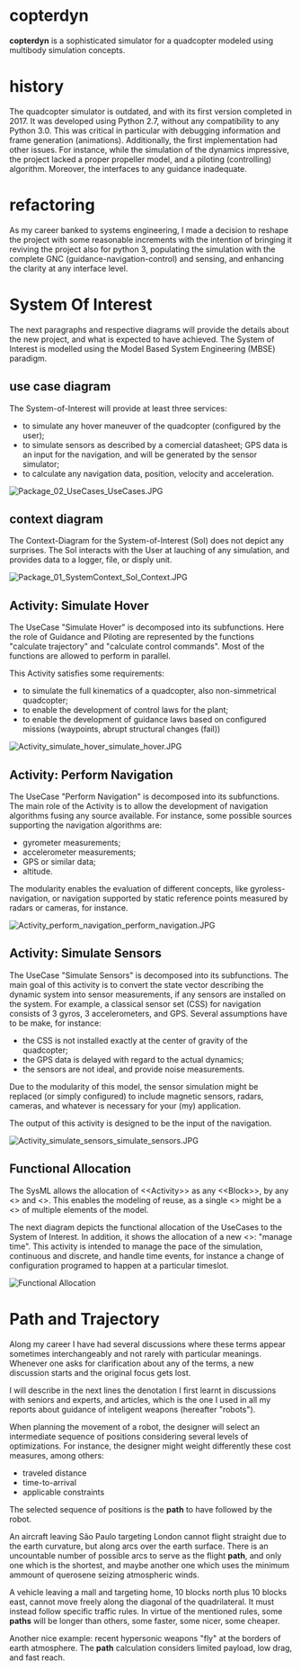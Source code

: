 # copterdyn

**copterdyn** is a sophisticated simulator for a quadcopter modeled using
multibody simulation concepts.

# history

The quadcopter simulator is outdated, and with its first version completed in 2017.
It was developed using Python 2.7, without any compatibility to any Python
3.0. This was critical in particular with debugging information and frame
generation (animations). Additionally, the first implementation had other issues.
For instance, while the simulation of the dynamics impressive, the project lacked a proper propeller model, and a
piloting (controlling) algorithm. Moreover, the interfaces to any guidance inadequate.

# refactoring

As my career banked to systems engineering, I made a decision to reshape the
project with some reasonable increments with the intention of bringing it
reviving the project also for python 3, populating the simulation with the
complete GNC (guidance-navigation-control) and sensing, and enhancing the
clarity at any interface level.

# System Of Interest

The next paragraphs and respective diagrams will provide the details about the
new project, and what is expected to have achieved. The System of Interest is
modelled using the Model Based System Engineering (MBSE) paradigm.

## use case diagram

The System-of-Interest will provide at least three services:

* to simulate any hover maneuver of the quadcopter (configured by the user);
* to simulate sensors as described by a comercial datasheet; GPS data is an input for the navigation, and will be generated by the sensor simulator;
* to calculate any navigation data, position, velocity and acceleration.


![Package_02_UseCases_UseCases.JPG](Package_02_UseCases_UseCases.JPG?raw=true "Use-Case diagram, and details on stakeholders (I myself!) needs.")

## context diagram

The Context-Diagram for the System-of-Interest (SoI) does not depict any
surprises. The SoI interacts with the User at lauching of any simulation, and
provides data to a logger, file, or disply unit.

![Package_01_SystemContext_SoI_Context.JPG](Package_01_SystemContext_SoI_Context.JPG?raw=true "Context Diagram.")

## Activity: Simulate Hover

The UseCase "Simulate Hover" is decomposed into its subfunctions. Here the role
of Guidance and Piloting are represented by the functions "calculate
trajectory" and "calculate control commands". Most of the functions are allowed
to perform in parallel.

This Activity satisfies some requirements:

* to simulate the full kinematics of a quadcopter, also non-simmetrical quadcopter;
* to enable the development of control laws for the plant;
* to enable the development of guidance laws based on configured missions (waypoints, abrupt structural changes (fail))

![Activity_simulate_hover_simulate_hover.JPG](Activity_simulate_hover_simulate_hover.JPG?raw=true "UseCase: simulate hover")

## Activity: Perform Navigation

The UseCase "Perform Navigation" is decomposed into its subfunctions. The main role of the Activity is to allow the development
of navigation algorithms fusing any source available. For instance, some possible sources supporting the navigation algorithms are:

* gyrometer measurements;
* accelerometer measurements;
* GPS or similar data;
* altitude.

The modularity enables the evaluation of different concepts, like
gyroless-navigation, or navigation supported by static reference points
measured by radars or cameras, for instance.

![Activity_perform_navigation_perform_navigation.JPG](Activity_perform_navigation_perform_navigation.JPG?raw=true "UseCase: perform navigation")

## Activity: Simulate Sensors

The UseCase "Simulate Sensors" is decomposed into its subfunctions. The main
goal of this activity is to convert the state vector describing the dynamic
system into sensor measurements, if any sensors are installed on the system.
For example, a classical sensor set (CSS) for navigation consists of 3 gyros, 3
accelerometers, and GPS. Several assumptions have to be make, for instance:

* the CSS is not installed exactly at the center of gravity of the quadcopter;
* the GPS data is delayed with regard to the actual dynamics;
* the sensors are not ideal, and provide noise measurements.

Due to the modularity of this model, the sensor simulation might be replaced
(or simply configured) to include magnetic sensors, radars, cameras, and
whatever is necessary for your (my) application.

The output of this activity is designed to be the input of the navigation.

![Activity_simulate_sensors_simulate_sensors.JPG](Activity_simulate_sensors_simulate_sensors.JPG?raw=true "UseCase: simulate navigation")

## Functional Allocation

The SysML allows the allocation of \<\<Activity>> as any \<\<Block>>, by any
<<Block>> and <<Activity>>. This enables the modeling of reuse, as a single
<<Activity>> might be a <<Part Property>> of multiple elements of the model.

The next diagram depicts the functional allocation of the UseCases to the
System of Interest. In addition, it shows the allocation of a new <<Activity>>:
"manage time". This activity is intended to manage the pace of the simulation,
continuous and discrete, and handle time events, for instance a change of
configuration programed to happen at a particular timeslot.

![Functional Allocation](Package_03_FunctionalAllocation_functional_allocation.JPG?raw=true "System of Interest: Functional Allocation")

# Path and Trajectory

Along my career I have had several discussions where these terms appear
sometimes interchangeably and not rarely with particular meanings. Whenever one
asks for clarification about any of the terms, a new discussion starts and the
original focus gets lost.

I will describe in the next lines the denotation I first learnt in discussions
with seniors and experts, and articles, which is the one I used in all my
reports about guidance of inteligent weapons (hereafter "robots").

When planning the movement of a robot, the designer will select an intermediate
sequence of positions considering several levels of optimizations. For
instance, the designer might weight differently these cost measures, among
others:

- traveled distance 
- time-to-arrival
- applicable constraints

The selected sequence of positions is the **path** to have followed by the robot.

An aircraft leaving São Paulo targeting London cannot flight straight due to
the earth curvature, but along arcs over the earth surface. There is an
uncountable number of possible arcs to serve as the flight **path**, and only one
which is the shortest, and maybe another one which uses the minimum ammount of
querosene seizing atmospheric winds.

A vehicle leaving a mall and targeting home, 10 blocks north plus 10 blocks
east, cannot move freely along the diagonal of the quadrilateral. It must
instead follow specific traffic rules. In virtue of the mentioned rules, some
**paths** will be longer than others, some faster, some nicer, some cheaper.

Another nice example: recent hypersonic weapons "fly" at the borders of earth
atmosphere. The **path** calculation considers limited payload, low drag, and
fast reach.
